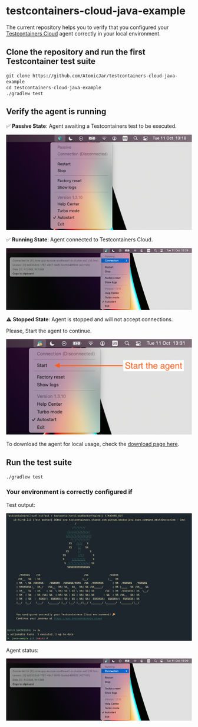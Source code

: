# testcontainers-cloud-java-example

The current repository helps you to verify that you configured your [Testcontainers Cloud][tcc] agent correctly in your local environment.

## Clone the repository and run the first Testcontainer test suite

```
git clone https://github.com/AtomicJar/testcontainers-cloud-java-example
cd testcontainers-cloud-java-example
./gradlew test
```

## Verify the agent is running

✅ __Passive State__: Agent awaiting a Testcontainers test to be executed. 

![agent-running](./docs/passive-connection.png)

✅ __Running State__: Agent connected to Testcontainers Cloud.

![agent-running](./docs/active-connection.png)

⚠️ __Stopped State__: Agent is stopped and will not accept connections.

Please, Start the agent to continue.

![agent-stopped](./docs/stopped.png)

To download the agent for local usage, check the [download page here][tcc-download].

## Run the test suite

`./gradlew test`

### Your environment is correctly configured if

Test output:

![success](./docs/success.png)

Agent status:

![agent-running](./docs/active-connection.png)

[tcc]: https://testcontainers.cloud/
[tcc-download]: https://app.testcontainers.cloud/start/download?mode=update